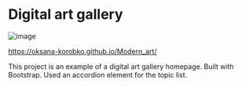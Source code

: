 # Digital art gallery
![image](https://github.com/Oksana-Korobko/Modern_art/assets/127696282/2c8e935f-7924-4cd6-b382-6d2cd8e7e168)

https://oksana-korobko.github.io/Modern_art/

This project is an example of a digital art gallery homepage. Built with Bootstrap. Used an accordion element for the topic list.
